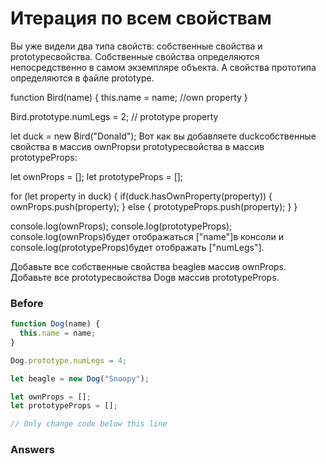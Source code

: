 # Итерация по всем свойствам
Вы уже видели два типа свойств: собственные свойства и prototypeсвойства. Собственные свойства определяются непосредственно в самом экземпляре объекта. А свойства прототипа определяются в файле prototype.

function Bird(name) {
  this.name = name;  //own property
}

Bird.prototype.numLegs = 2; // prototype property

let duck = new Bird("Donald");
Вот как вы добавляете duckсобственные свойства в массив ownPropsи prototypeсвойства в массив prototypeProps:

let ownProps = [];
let prototypeProps = [];

for (let property in duck) {
  if(duck.hasOwnProperty(property)) {
    ownProps.push(property);
  } else {
    prototypeProps.push(property);
  }
}

console.log(ownProps);
console.log(prototypeProps);
console.log(ownProps)будет отображаться ["name"]в консоли и console.log(prototypeProps)будет отображать ["numLegs"].

Добавьте все собственные свойства beagleв массив ownProps. Добавьте все prototypeсвойства Dogв массив prototypeProps.

### Before
```javascript
function Dog(name) {
  this.name = name;
}

Dog.prototype.numLegs = 4;

let beagle = new Dog("Snoopy");

let ownProps = [];
let prototypeProps = [];

// Only change code below this line
```
### Answers
```javascript

```
